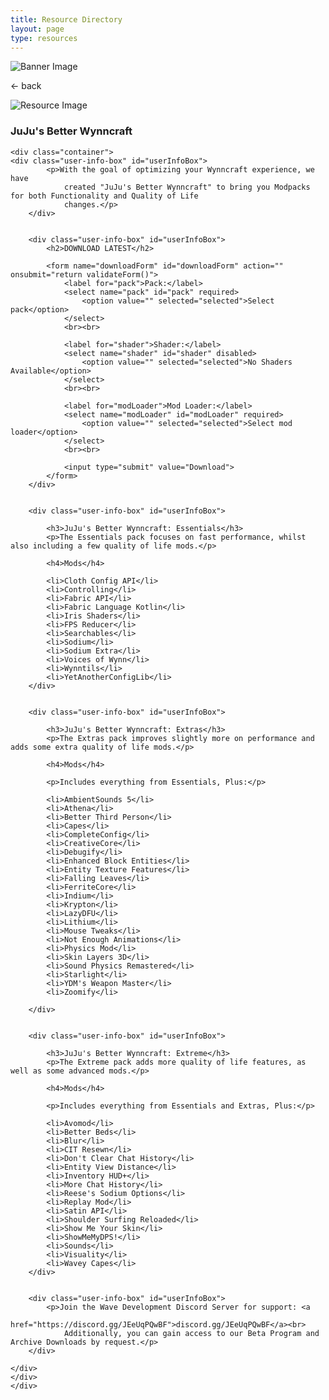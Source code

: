 ```yaml
---
title: Resource Directory
layout: page
type: resources
---
```

<style>
    hr.has-background-black {
        display: none;
    }

    h1.title {
        display: none;
    }
</style>
<link rel="stylesheet" href="styles.css">
<body>
<script src="jujus-better-wynncraft.js"></script>

<div class="banner">
    <img src="https://cdn.scyted.tv/website-assets/resource-portal/banner.jpg" alt="Banner Image" class="banner-image">
  </div>

<div class="resource-container">
  
  <div class="resource-wrapper">
  
  <div class="resource-back" onclick="backButton()"><p>← back</p></div>

  <div class="resource-info-box">
    <img src="https://cdn.scyted.tv/jujus-better-wynncraft/logo.png" alt="Resource Image" class="resource-image">
    <h3>JuJu's Better Wynncraft</h3>
  </div>
  
  </div>
  
<div class="resource-box">

  <div id="login-container" class="login-container">
  </div>

  <style>
    .user-info-box {
        flex: 1;
        padding: 20px;
        background-color: #fff;
        border-radius: 8px;
        margin-top: 10px;
        text-align: left;
    }
    </style>
    <div class="container">
    <div class="user-info-box" id="userInfoBox">
            <p>With the goal of optimizing your Wynncraft experience, we have
                created "JuJu's Better Wynncraft" to bring you Modpacks for both Functionality and Quality of Life
                changes.</p>
        </div>


        <div class="user-info-box" id="userInfoBox">
            <h2>DOWNLOAD LATEST</h2>

            <form name="downloadForm" id="downloadForm" action="" onsubmit="return validateForm()">
                <label for="pack">Pack:</label>
                <select name="pack" id="pack" required>
                    <option value="" selected="selected">Select pack</option>
                </select>
                <br><br>

                <label for="shader">Shader:</label>
                <select name="shader" id="shader" disabled>
                    <option value="" selected="selected">No Shaders Available</option>
                </select>
                <br><br>

                <label for="modLoader">Mod Loader:</label>
                <select name="modLoader" id="modLoader" required>
                    <option value="" selected="selected">Select mod loader</option>
                </select>
                <br><br>

                <input type="submit" value="Download">
            </form>
        </div>


        <div class="user-info-box" id="userInfoBox">

            <h3>JuJu's Better Wynncraft: Essentials</h3>
            <p>The Essentials pack focuses on fast performance, whilst also including a few quality of life mods.</p>

            <h4>Mods</h4>

            <li>Cloth Config API</li>
            <li>Controlling</li>
            <li>Fabric API</li>
            <li>Fabric Language Kotlin</li>
            <li>Iris Shaders</li>
            <li>FPS Reducer</li>
            <li>Searchables</li>
            <li>Sodium</li>
            <li>Sodium Extra</li>
            <li>Voices of Wynn</li>
            <li>Wynntils</li>
            <li>YetAnotherConfigLib</li>
        </div>


        <div class="user-info-box" id="userInfoBox">

            <h3>JuJu's Better Wynncraft: Extras</h3>
            <p>The Extras pack improves slightly more on performance and adds some extra quality of life mods.</p>

            <h4>Mods</h4>

            <p>Includes everything from Essentials, Plus:</p>

            <li>AmbientSounds 5</li>
            <li>Athena</li>
            <li>Better Third Person</li>
            <li>Capes</li>
            <li>CompleteConfig</li>
            <li>CreativeCore</li>
            <li>Debugify</li>
            <li>Enhanced Block Entities</li>
            <li>Entity Texture Features</li>
            <li>Falling Leaves</li>
            <li>FerriteCore</li>
            <li>Indium</li>
            <li>Krypton</li>
            <li>LazyDFU</li>
            <li>Lithium</li>
            <li>Mouse Tweaks</li>
            <li>Not Enough Animations</li>
            <li>Physics Mod</li>
            <li>Skin Layers 3D</li>
            <li>Sound Physics Remastered</li>
            <li>Starlight</li>
            <li>YDM's Weapon Master</li>
            <li>Zoomify</li>

        </div>


        <div class="user-info-box" id="userInfoBox">

            <h3>JuJu's Better Wynncraft: Extreme</h3>
            <p>The Extreme pack adds more quality of life features, as well as some advanced mods.</p>

            <h4>Mods</h4>

            <p>Includes everything from Essentials and Extras, Plus:</p>

            <li>Avomod</li>
            <li>Better Beds</li>
            <li>Blur</li>
            <li>CIT Resewn</li>
            <li>Don't Clear Chat History</li>
            <li>Entity View Distance</li>
            <li>Inventory HUD+</li>
            <li>More Chat History</li>
            <li>Reese's Sodium Options</li>
            <li>Replay Mod</li>
            <li>Satin API</li>
            <li>Shoulder Surfing Reloaded</li>
            <li>Show Me Your Skin</li>
            <li>ShowMeMyDPS!</li>
            <li>Sounds</li>
            <li>Visuality</li>
            <li>Wavey Capes</li>
        </div>


        <div class="user-info-box" id="userInfoBox">
            <p>Join the Wave Development Discord Server for support: <a
                    href="https://discord.gg/JEeUqPQwBF">discord.gg/JEeUqPQwBF</a><br>
                Additionally, you can gain access to our Beta Program and Archive Downloads by request.</p>
        </div>

    </div>
    </div>
    </div>

</div>
</div>

<script src="https://api.scyted.tv/wave-development/dashboard/page-loading-script.js"></script>
<script src="index-script.js"></script>
<script src="insert-scripts.js"></script>
<script async src="https://www.googletagmanager.com/gtag/js?id=G-LF3ZTHGQHE"></script>

</body>